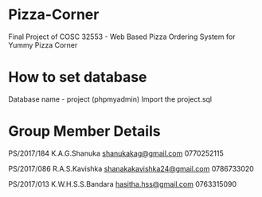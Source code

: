 # Pizza-Corner
Final Project of COSC 32553 - Web Based Pizza Ordering System for Yummy Pizza Corner

# How to set database
Database name - project (phpmyadmin)
Import the project.sql

# Group Member Details
PS/2017/184
K.A.G.Shanuka
shanukakag@gmail.com
0770252115

PS/2017/086
R.A.S.Kavishka
shanakakavishka24@gmail.com
0786733020

PS/2017/013
K.W.H.S.S.Bandara
hasitha.hss@gmail.com
0763315090

